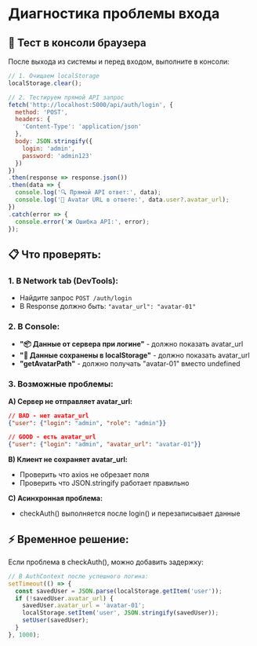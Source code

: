 # Диагностика проблемы входа

## 🧪 Тест в консоли браузера

После выхода из системы и перед входом, выполните в консоли:

```javascript
// 1. Очищаем localStorage
localStorage.clear();

// 2. Тестируем прямой API запрос
fetch('http://localhost:5000/api/auth/login', {
  method: 'POST',
  headers: {
    'Content-Type': 'application/json'
  },
  body: JSON.stringify({
    login: 'admin',
    password: 'admin123'
  })
})
.then(response => response.json())
.then(data => {
  console.log('🔍 Прямой API ответ:', data);
  console.log('🎯 Avatar URL в ответе:', data.user?.avatar_url);
})
.catch(error => {
  console.error('❌ Ошибка API:', error);
});
```

## 📋 Что проверять:

### 1. В Network tab (DevTools):
- Найдите запрос `POST /auth/login`
- В Response должно быть: `"avatar_url": "avatar-01"`

### 2. В Console:
- **"📦 Данные от сервера при логине"** - должно показать avatar_url
- **"💾 Данные сохранены в localStorage"** - должно показать avatar_url
- **"getAvatarPath"** - должно получать "avatar-01" вместо undefined

### 3. Возможные проблемы:

**A) Сервер не отправляет avatar_url:**
```json
// BAD - нет avatar_url
{"user": {"login": "admin", "role": "admin"}}

// GOOD - есть avatar_url  
{"user": {"login": "admin", "avatar_url": "avatar-01"}}
```

**B) Клиент не сохраняет avatar_url:**
- Проверить что axios не обрезает поля
- Проверить что JSON.stringify работает правильно

**C) Асинхронная проблема:**
- checkAuth() выполняется после login() и перезаписывает данные

## ⚡ Временное решение:

Если проблема в checkAuth(), можно добавить задержку:

```javascript
// В AuthContext после успешного логина:
setTimeout(() => {
  const savedUser = JSON.parse(localStorage.getItem('user'));
  if (!savedUser.avatar_url) {
    savedUser.avatar_url = 'avatar-01';
    localStorage.setItem('user', JSON.stringify(savedUser));
    setUser(savedUser);
  }
}, 1000);
```
